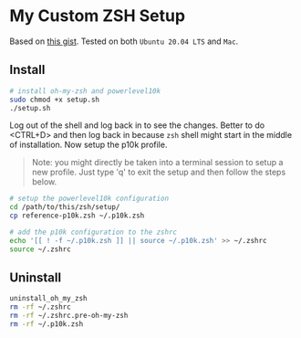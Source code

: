 # My Custom ZSH Setup

Based on [this gist](https://gist.github.com/AmreeshTyagi/013feb0a2b95fddf7361e58a4d8ff128).
Tested on both `Ubuntu 20.04 LTS` and `Mac`.

## Install

```bash
# install oh-my-zsh and powerlevel10k
sudo chmod +x setup.sh
./setup.sh
```

Log out of the shell and log back in to see the changes.
Better to do <CTRL+D> and then log back in because `zsh` shell might start in the middle of installation.
Now setup the p10k profile.

> Note: you might directly be taken into a terminal session to setup a new profile. Just type 'q' to exit the setup and then follow the steps below.

```bash
# setup the powerlevel10k configuration
cd /path/to/this/zsh/setup/
cp reference-p10k.zsh ~/.p10k.zsh

# add the p10k configuration to the zshrc
echo '[[ ! -f ~/.p10k.zsh ]] || source ~/.p10k.zsh' >> ~/.zshrc
source ~/.zshrc
```

## Uninstall

```bash
uninstall_oh_my_zsh
rm -rf ~/.zshrc 
rm -rf ~/.zshrc.pre-oh-my-zsh
rm -rf ~/.p10k.zsh
```

